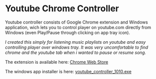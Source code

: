 # Youtube Chrome Controller

Youtube controller consists of Google Chrome extension and Windows application, wich lets you to control player on youtube.com directly from Windows (even Play/Pause through clicking on app tray icon).

*I created this simply for listening music playlists on youtube and easy controlling player over windows tray.
It was very uncomfortable to find chrome and the youtube tab when i wanted to pause or resume song.*

The extension is available here:
[Chrome Web Store](https://chrome.google.com/webstore/detail/youtube-controller/pahfijpgfgdfbegogmehlknhfbdhheig)

The windows app installer is here:
[youtube_controller_1010.exe](https://github.com/Gh61/youtube-chrome-controller/raw/master/Gh61.Youtube.Controller/Install/Output/youtube_controller_1010.exe)
